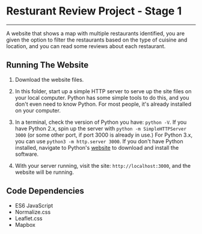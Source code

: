 # Resturant Review Project - Stage 1
---

A website that shows a map with multiple restaurants identified, you are given the option to filter the restaurants based on the type of cuisine and location, and you can read some reviews about each restaurant.

## Running The Website

1. Download the website files.

2. In this folder, start up a simple HTTP server to serve up the site files on your local computer. Python has some simple tools to do this, and you don't even need to know Python. For most people, it's already installed on your computer. 

3. In a terminal, check the version of Python you have: `python -V`. If you have Python 2.x, spin up the server with `python -m SimpleHTTPServer 3000` (or some other port, if port 3000 is already in use.) For Python 3.x, you can use `python3 -m http.server 3000`. If you don't have Python installed, navigate to Python's [website](https://www.python.org/) to download and install the software.

4. With your server running, visit the site: `http://localhost:3000`, and the website will be running.


## Code Dependencies 

- ES6 JavaScript
- Normalize.css
- Leaflet.css
- Mapbox

